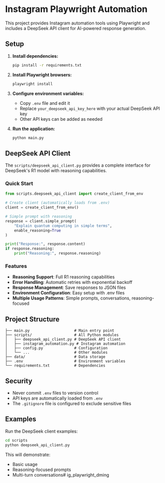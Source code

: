 # Instagram Playwright Automation

This project provides Instagram automation tools using Playwright and includes a DeepSeek API client for AI-powered response generation.

## Setup

1. **Install dependencies:**
   ```bash
   pip install -r requirements.txt
   ```

2. **Install Playwright browsers:**
   ```bash
   playwright install
   ```

3. **Configure environment variables:**
   - Copy `.env` file and edit it
   - Replace `your_deepseek_api_key_here` with your actual DeepSeek API key
   - Other API keys can be added as needed

4. **Run the application:**
   ```bash
   python main.py
   ```

## DeepSeek API Client

The `scripts/deepseek_api_client.py` provides a complete interface for DeepSeek's R1 model with reasoning capabilities.

### Quick Start

```python
from scripts.deepseek_api_client import create_client_from_env

# Create client (automatically loads from .env)
client = create_client_from_env()

# Simple prompt with reasoning
response = client.simple_prompt(
    "Explain quantum computing in simple terms",
    enable_reasoning=True
)

print("Response:", response.content)
if response.reasoning:
    print("Reasoning:", response.reasoning)
```

### Features

- **Reasoning Support**: Full R1 reasoning capabilities
- **Error Handling**: Automatic retries with exponential backoff
- **Response Management**: Save responses to JSON files
- **Environment Configuration**: Easy setup with .env files
- **Multiple Usage Patterns**: Simple prompts, conversations, reasoning-focused

## Project Structure

```
├── main.py                    # Main entry point
├── scripts/                   # All Python modules
│   ├── deepseek_api_client.py # DeepSeek API client
│   ├── instagram_automation.py # Instagram automation
│   ├── config.py              # Configuration
│   └── ...                    # Other modules
├── data/                      # Data storage
├── .env                       # Environment variables
└── requirements.txt           # Dependencies
```

## Security

- Never commit `.env` files to version control
- API keys are automatically loaded from `.env`
- The `.gitignore` file is configured to exclude sensitive files

## Examples

Run the DeepSeek client examples:

```bash
cd scripts
python deepseek_api_client.py
```

This will demonstrate:
- Basic usage
- Reasoning-focused prompts
- Multi-turn conversations# ig_playwright_dming
